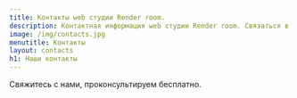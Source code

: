 ```yaml
---
title: Контакты web студии Render room.
description: Контактная информация web студии Render room. Связаться в Телеграм или Whatsapp.
image: /img/contacts.jpg
menutitle: Контакты
layout: contacts
h1: Наши контакты
---
```


Свяжитесь с нами, проконсультируем бесплатно.

